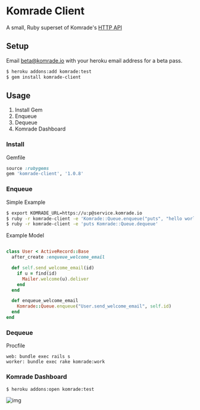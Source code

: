 # Komrade Client

A small, Ruby superset of Komrade's [HTTP API](https://gist.github.com/4641301)

## Setup

Email beta@komrade.io with your heroku email address for a beta pass.

```bash
$ heroku addons:add komrade:test
$ gem install komrade-client
```

## Usage

1. Install Gem
2. Enqueue
3. Dequeue
4. Komrade Dashboard

### Install

Gemfile

```ruby
source :rubygems
gem 'komrade-client', '1.0.8'
```

### Enqueue

Simple Example

```bash
$ export KOMRADE_URL=https://u:p@service.komrade.io
$ ruby -r komrade-client -e 'Komrade::Queue.enqueue("puts", "hello world")'
$ ruby -r komrade-client -e 'puts Komrade::Queue.dequeue'
```

Example Model

```ruby

class User < ActiveRecord::Base
  after_create :enqueue_welcome_email

  def self.send_welcome_email(id)
    if u = find(id)
      Mailer.welcome(u).deliver
    end
  end

  def enqueue_welcome_email
    Komrade::Queue.enqueue("User.send_welcome_email", self.id)
  end
end
```

### Dequeue

Procfile

```
web: bundle exec rails s
worker: bundle exec rake komrade:work
```

### Komrade Dashboard

```bash
$ heroku addons:open komrade:test
```

![img](http://f.cl.ly/items/0G3f0B2J3J40451h0k3I/Screen%20Shot%202013-01-27%20at%2010.41.53%20PM.png)

